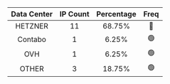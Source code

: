 | Data Center | IP Count | Percentage | Freq |
|:------------:|:--------:|:-----------:|:-----:|
| HETZNER | 11 | 68.75% | 🔴 |
| Contabo | 1 | 6.25% | 🟢 |
| OVH | 1 | 6.25% | 🟢 |
| OTHER | 3 | 18.75% | 🟢 |